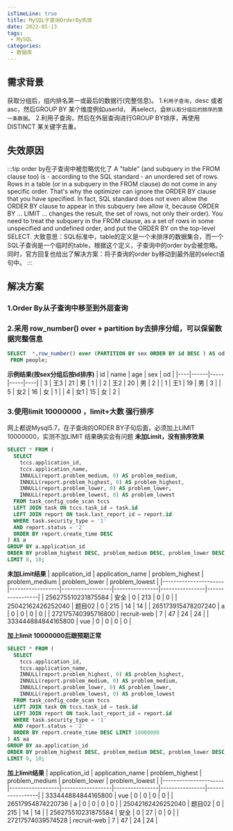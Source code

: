 ```yaml
---
isTimeLine: true
title: MySQL子查询OrderBy失效
date: 2022-05-13
tags:
 - MySQL
categories:
 - 数据库
---
```

## 需求背景

获取分组后，组内排名第一或最后的数据行(完整信息)。
1.`利用子查询`，desc 或者asc，然后GROUP BY 某个维度例如userId，
再select，会`默认取分组后的排序的第一条数据`。
2.利用子查询，然后在外层查询进行GROUP BY排序，再使用DISTINCT 某关键字去重。

## 失效原因

:::tip order by在子查询中被忽略优化了
A "table" (and subquery in the FROM clause too) is - according to the SQL standard - an unordered set of rows. Rows in a table (or in a subquery in the FROM clause) do not come in any specific order. That's why the optimizer can ignore the ORDER BY clause that you have specified. In fact, SQL standard does not even allow the ORDER BY clause to appear in this subquery (we allow it, because ORDER BY ... LIMIT ... changes the result, the set of rows, not only their order). You need to treat the subquery in the FROM clause, as a set of rows in some unspecified and undefined order, and put the ORDER BY on the top-level SELECT.
大致意思：SQL标准中，table的定义是一个未排序的数据集合，而一个SQL子查询是一个临时的table，根据这个定义，子查询中的order by会被忽略。同时，官方回复也给出了解决方案：将子查询的order by移动到最外层的select语句中。
:::


## 解决方案
### 1.Order By从子查询中移至到外层查询

### 2.采用 row_number()  over + partition by去排序分组，可以保留数据完整信息
``` sql
SELECT  *,row_number() over (PARTITION BY sex ORDER BY id DESC ) AS od
 FROM people;
```
**示例结果(按sex分组后按id排序)**
| id | name | age | sex | od |
|----|------|-----|-----|----|
| 3  | 王3  | 21  | 男  | 1  |
| 2  | 王2  | 20  | 男  | 2  |
| 1  | 王1  | 19  | 男  | 3  |
| 5  | 女2  | 16  | 女  | 1  |
| 4  | 女1  | 15  | 女  | 2  |

### 3.使用limit 10000000 ，limit+大数 强行排序

网上都说Mysql5.7，在子查询的ORDER BY子句后面，必须加上LIMIT 10000000，实测不加LIMIT 结果确实会有问题
**未加Limit，没有排序效果**
``` sql
SELECT * FROM (
  SELECT 
    tccs.application_id,
    tccs.application_name,
    INNULL(report.problem_medium, 0) AS problem_medium,
    INNULL(report.problem_highest, 0) AS problem_highest,
    INNULL(report.problem_lower, 0) AS problem_lower,
    INNULL(report.problem_lowest, 0) AS problem_lowest
  FROM task_config_code_scan tccs
  LEFT JOIN task ON tccs.task_id = task.id
  LEFT JOIN report ON task.last_report_id = report.id
  WHERE task.security_type = '1'
  AND report.status = '2'
  ORDER BY report.create_time DESC
) AS a
GROUP BY a.application_id
ORDER BY problem_highest DESC, problem_medium DESC, problem_lower DESC, problem_lowest DESC 
LIMIT 0, 10;
```
**未加Limit结果**
| application_id       | application_name | problem_highest | problem_medium | problem_lower | problem_lowest |
|----------------------|------------------|------------------|----------------|----------------|-----------------|
| 256275510231875584   | 安全              | 0                | 213            | 0              | 0               |
| 25042162426252040    | 题目02           | 0                | 215            | 14             | 14              |
| 265173915478207240    | a                | 0                | 0              | 0              | 0               |
| 272175740395716800   | recruit-web      | 7                | 47             | 24             | 24              |
| 333444884844165800   | vue              | 0                | 0              | 0              | 0               |


**加上limit 10000000后跟预期正常**
``` sql
SELECT * FROM (
  SELECT 
    tccs.application_id,
    tccs.application_name,
    INNULL(report.problem_highest, 0) AS problem_highest,
    INNULL(report.problem_medium, 0) AS problem_medium,
    INNULL(report.problem_lower, 0) AS problem_lower,
    INNULL(report.problem_lowest, 0) AS problem_lowest
  FROM task_config_code_scan tccs
  LEFT JOIN task ON tccs.task_id = task.id
  LEFT JOIN report ON task.last_report_id = report.id
  WHERE task.security_type = '1'
  AND report.status = '2'
  ORDER BY report.create_time DESC LIMIT 10000000
) AS aa
GROUP BY aa.application_id
ORDER BY problem_highest DESC, problem_medium DESC, problem_lower DESC, problem_lowest DESC 
LIMIT 0, 10;
```
**加上limit结果**
| application_id       | application_name | problem_highest | problem_medium | problem_lower | problem_lowest |
|----------------------|------------------|------------------|----------------|----------------|-----------------|
| 333444884844165800   | vue              | 0                | 0              | 0              | 0               |
| 26517954874220736    | a                | 0                | 0              | 0              | 0               |
| 25042162426252040    | 题目02           | 0                | 215            | 14             | 14              |
| 256275510231875584   | 安全              | 0                | 27             | 0              | 0               |
| 27217574039574528    | recruit-web      | 7                | 47             | 24             | 24              |



